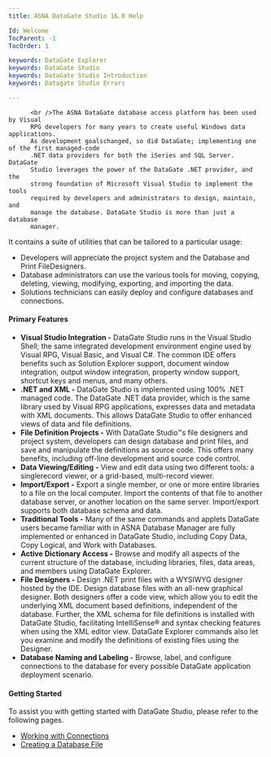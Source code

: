 ```yaml
---
title: ASNA DataGate Studio 16.0 Help

Id: Welcome
TocParent: -1
TocOrder: 1

keywords: DataGate Explorer
keywords: DataGate Studio
keywords: DataGate Studio Introduction
keywords: Datagate Studio Errors

---
```


		  <br />The ASNA DataGate database access platform has been used by Visual 
		  RPG developers for many years to create useful Windows data applications. 
		  As development goalschanged, so did DataGate; implementing one of the first managed-code 
		  .NET data providers for both the iSeries and SQL Server. DataGate 
		  Studio leverages the power of the DataGate .NET provider, and the 
		  strong foundation of Microsoft Visual Studio to implement the tools 
		  required by developers and administrators to design, maintain, and 
		  manage the database. DataGate Studio is more than just a database 
		  manager. 

It contains a suite of utilities that can be tailored to a particular usage:

- Developers will appreciate the project system 
		 		 and the Database and Print FileDesigners.
- Database administrators can use the various tools for moving, copying, 
		  		deleting, viewing, modifying, exporting, and importing the data.
- Solutions technicians can easily deploy and configure databases and 
		  		connections.

#### Primary Features

- **Visual Studio Integration -** DataGate Studio runs in the Visual Studio Shell; the
					same integrated development environment engine used by Visual RPG, Visual Basic,
					and Visual C#. The common IDE offers benefits such as Solution Explorer support,
					document window integration, output window integration, property window support,
					shortcut keys and menus, and many others.
- **.NET and XML -** DataGate Studio is implemented using 100% .NET managed code.
					The DataGate .NET data provider, which is the same library used by Visual RPG
					applications, expresses data and metadata with XML documents. This allows
					DataGate Studio to offer enhanced views of data and file definitions.
- **File Definition Projects -** With DataGate Studio™s file designers and project system,
					developers can design database and print files, and save and manipulate the
					definitions as source code. This offers many benefits, including off-line development
					and source code control.
- **Data Viewing/Editing -** View and edit data using two different tools: a singlerecord
					viewer, or a grid-based, multi-record viewer.
- **Import/Export -** Export a single member, or one or more entire libraries to a file on
					the local computer. Import the contents of that file to another database server, or
					another location on the same server. Import/export supports both database schema
					and data.
- **Traditional Tools -** Many of the same commands and applets DataGate users
					became familiar with in ASNA Database Manager are fully implemented or enhanced
					in DataGate Studio, including Copy Data, Copy Logical, and Work with Databases.
- **Active Dictionary Access -** Browse and modify all aspects of the current structure
					of the database, including libraries, files, data areas, and members using DataGate
					Explorer.
- **File Designers -** Design .NET print files with a WYSIWYG designer hosted by the
					IDE. Design database files with an all-new graphical designer. Both designers offer
					a code view, which allow you to edit the underlying XML document based definitions,
					independent of the database. Further, the XML schema for file definitions is installed
					with DataGate Studio, facilitating IntelliSense® and syntax checking features when
					using the XML editor view. DataGate Explorer commands also let you examine and
					modify the definitions of existing files using the Designer.
- **Database Naming and Labeling -** Browse, label, and configure connections to the
					database for every possible DataGate application deployment scenario.

#### Getting Started
To assist you with getting started with DataGate Studio, please refer to the following pages.

- [Working with Connections](dgWorkingwithConnectionsMain.html)
- [Creating a Database File](dgCreatingaFileMain.html)

